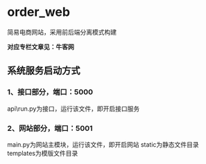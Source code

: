# order_web
简易电商网站，采用前后端分离模式构建

**对应专栏文章见：牛客网**

## 系统服务启动方式
### 1、接口部分，端口：5000
  api\run.py为接口，运行该文件，即开启接口服务

### 2、网站部分，端口：5001
  main.py为网站主模块，运行该文件，即开启网站
  static为静态文件目录
  templates为模版文件目录

  
